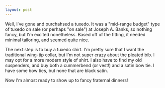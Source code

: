 ```yaml
---
layout: post
---
```


Well, I've gone and purchahsed a tuxedo. It was a "mid-range budget" type of tuxedo on sale (or perhaps "on sale") at Joseph A. Banks, so nothing fancy, but I'm excited nonetheless. Based off of the fitting, it needed minimal tailoring, and seemed quite nice. 

The next step is to buy a tuxedo shirt. I'm pretty sure that I want the traditional wing-tip collar, but I'm not super crazy about the pleated bib. I may opt for a more modern style of shirt. I also have to find my old suspenders, and buy both a cummerbend (or vest!) and a satin bow tie. I have some bow ties, but none that are black satin.

Now I'm almost ready to show up to fancy fraternal dinners!
